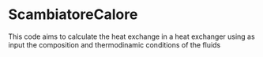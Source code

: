 # ScambiatoreCalore
This code aims to calculate the heat exchange in a heat exchanger using as input the composition and thermodinamic conditions of the fluids
